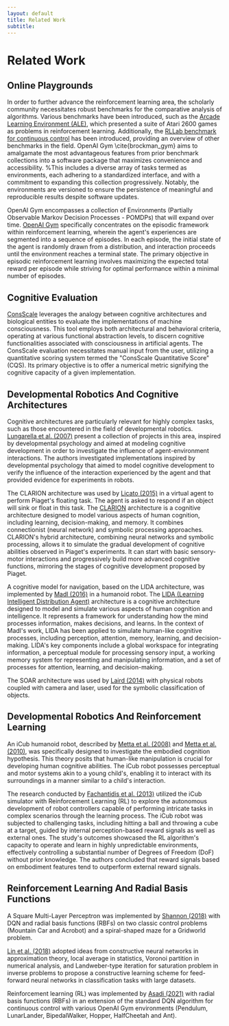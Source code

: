 ```yaml
---
layout: default
title: Related Work
subtitle: 
---
```

# Related Work
## Online Playgrounds

In order to further advance the reinforcement learning area, the scholarly community necessitates robust benchmarks for the comparative analysis of algorithms. Various benchmarks have been introduced, such as the [Arcade Learning Environment (ALE)](https://github.com/Farama-Foundation/Arcade-Learning-Environment), which presented a suite of Atari 2600 games as problems in reinforcement learning. Additionally, the [RLLab benchmark for continuous control](https://arxiv.org/abs/1604.06778) has been introduced, providing an overview of other benchmarks in the field. OpenAI Gym \cite{brockman_gym} aims to amalgamate the most advantageous features from prior benchmark collections into a software package that maximizes convenience and accessibility.
%This includes a diverse array of tasks termed as environments, each adhering to a standardized interface, and with a commitment to expanding this collection progressively. Notably, the environments are versioned to ensure the persistence of meaningful and reproducible results despite software updates.

OpenAI Gym encompasses a collection of Environments (Partially Observable Markov Decision Processes - POMDPs) that will expand over time.  [OpenAI Gym](https://github.com/openai/gym) specifically concentrates on the episodic framework within reinforcement learning, wherein the agent's experiences are segmented into a sequence of episodes. In each episode, the initial state of the agent is randomly drawn from a distribution, and interaction proceeds until the environment reaches a terminal state. The primary objective in episodic reinforcement learning involves maximizing the expected total reward per episode while striving for optimal performance within a minimal number of episodes.

## Cognitive Evaluation

[ConsScale](https://www.conscious-robots.com/consscale/index.html) leverages the analogy between cognitive architectures and biological entities to evaluate the implementations of machine consciousness. This tool employs both architectural and behavioral criteria, operating at various functional abstraction levels, to discern cognitive functionalities associated with consciousness in artificial agents. The ConsScale evaluation necessitates manual input from the user, utilizing a quantitative scoring system termed the "ConsScale Quantitative Score" (CQS). 
Its primary objective is to offer a numerical metric signifying the cognitive capacity of a given implementation.

## Developmental Robotics And Cognitive Architectures

Cognitive architectures are particularly relevant for highly complex tasks, such as those encountered in the field of developmental robotics. [Lungarella et al. (2007)](https://www.researchgate.net/publication/220233671_Developmental_robotics_A_survey) present a collection of projects in this area, inspired by developmental psychology and aimed at modeling cognitive development in order to investigate the influence of agent-environment interactions. The authors investigated implementations inspired by developmental psychology that aimed to model cognitive development to verify the influence of the interaction experienced by the agent and that provided evidence for experiments in robots.

The CLARION architecture was used by [Licato (2015)](https://ceur-ws.org/Vol-1510/paper3.pdf)  in a virtual agent to perform Piaget's floating task. The agent is asked to respond if an object will sink or float in this task. The [CLARION](http://www.clarioncognitivearchitecture.com/) architecture is a cognitive architecture designed to model various aspects of human cognition, including learning, decision-making, and memory. It combines connectionist (neural network) and symbolic processing approaches. CLARION's hybrid architecture, combining neural networks and symbolic processing, allows it to simulate the gradual development of cognitive abilities observed in Piaget's experiments. It can start with basic sensory-motor interactions and progressively build more advanced cognitive functions, mirroring the stages of cognitive development proposed by Piaget. 

A cognitive model for navigation, based on the LIDA architecture, was implemented by [Madl (2016)](https://doi.org/10.1371/journal.pone.0157343) in a humanoid robot. The [LIDA (Learning Intelligent Distribution Agent)](http://ccrg.cs.memphis.edu/framework.html) architecture is a cognitive architecture designed to model and simulate various aspects of human cognition and intelligence. It represents a framework for understanding how the mind processes information, makes decisions, and learns. In the context of Madl's work, LIDA has been applied to simulate human-like cognitive processes, including perception, attention, memory, learning, and decision-making. LIDA's key components include a global workspace for integrating information, a perceptual module for processing sensory input, a working memory system for representing and manipulating information, and a set of processes for attention, learning, and decision-making. 

The SOAR architecture was used by [Laird (2014)](https://www.sciencedirect.com/science/article/abs/pii/S2212683X14000164) with physical robots coupled with camera and laser, used for the symbolic classification of objects. 

## Developmental Robotics And Reinforcement Learning

An iCub humanoid robot, described by [Metta et al. (2008)](http://portal.acm.org/citation.cfm?doid=1774674.1774683) and [Metta et al. (2010)](http://linkinghub.elsevier.com/retrieve/pii/S0893608010001619), was specifically designed to investigate the embodied cognition hypothesis. This theory posits that human-like manipulation is crucial for developing human cognitive abilities. The iCub robot possesses perceptual and motor systems akin to a young child's, enabling it to interact with its surroundings in a manner similar to a child's interaction.
    
The research conducted by [Fachantidis et al. (2013)](http://ieeexplore.ieee.org/document/6609170/) utilized the iCub simulator with Reinforcement Learning (RL) to explore the autonomous development of robot controllers capable of performing intricate tasks in complex scenarios through the learning process. The iCub robot was subjected to challenging tasks, including hitting a ball and throwing a cube at a target, guided by internal perception-based reward signals as well as external ones. The study's outcomes showcased the RL algorithm's capacity to operate and learn in highly unpredictable environments, effectively controlling a substantial number of Degrees of Freedom (DoF) without prior knowledge. The authors concluded that reward signals based on embodiment features tend to outperform external reward signals.


## Reinforcement Learning And Radial Basis Functions
A Square Multi-Layer Perceptron was implemented by [Shannon (2018)](https://arxiv.org/pdf/1806.07692.pdf) with DQN and radial basis functions (RBFs) on two classic control problems (Mountain Car and Acrobot) and a spiral-shaped maze for a Gridworld problem.

[Lin et al. (2018)](https://ieeexplore.ieee.org/abstract/document/8320372) adopted ideas from constructive neural networks in approximation theory, local average in statistics, Voronoi partition in numerical analysis, and Landweber-type iteration for saturation problem in inverse problems to propose a constructive learning scheme for feed-forward neural networks in classification tasks with large datasets.

Reinforcement learning (RL) was implemented by [Asadi (2021)](https://doi.org/10.1609/aaai.v35i8.16828) with radial basis functions (RBFs) in an extension of the standard DQN algorithm for continuous control with various OpenAI Gym environments (Pendulum, LunarLander, BipedalWalker, Hopper, HalfCheetah and Ant).


